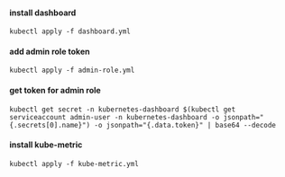 #### install dashboard
```
kubectl apply -f dashboard.yml
```
#### add admin role token
```
kubectl apply -f admin-role.yml
```
#### get token for admin role
```
kubectl get secret -n kubernetes-dashboard $(kubectl get serviceaccount admin-user -n kubernetes-dashboard -o jsonpath="{.secrets[0].name}") -o jsonpath="{.data.token}" | base64 --decode
```
#### install kube-metric
```
kubectl apply -f kube-metric.yml
```


